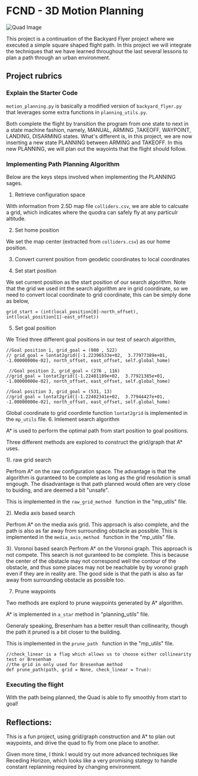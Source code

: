 # FCND - 3D Motion Planning
![Quad Image](./misc/enroute.png)



This project is a continuation of the Backyard Flyer project where we executed a simple square shaped flight path. In this project we will integrate the techniques that we have learned throughout the last several lessons to plan a path through an urban environment.



## Project rubrics

### Explain the Starter Code

`motion_planning.py` is basically a modified version of `backyard_flyer.py` that leverages some extra functions in `planning_utils.py`. 

Both complete the flight by transition the program from one state to next in a state machine fashion, namely, MANUAL, ARMING ,TAKEOFF, WAYPOINT, LANDING, DISARMING states. What's different is, in this project, we are now inserting a new state PLANNING between ARMING and TAKEOFF. In this new PLANNING, we will plan out the wayoints that the flight should follow.

### Implementing Path Planning Algorithm

Below are the keys steps involved when implementing the PLANNING sages.

1. Retrieve configuration space

With information from 2.5D map file `colliders.csv`, we are able to calcuate a grid, which indicates where the quodra can safely fly at any particulr altitude. 

2. Set home position

We set the map center (extracted from `colliders.csv`) as our home position.

3. Convert current position from geodetic coordinates to local coordinates

4. Set start position

We set current position as the start position of our search algorithm. Note that the grid we used int the search algorithm are in grid coordinate, so we need to convert local coordinate to grid coordinate, this can be simply done as below,

```
grid_start = (int(local_position[0]-north_offset), int(local_position[1]-east_offset))
```

5. Set goal position

We Tried three different goal positions in our test of search algorithm,

```
//Goal position 1, grid_goal = (900 , 522)
// grid_goal = lontat2grid([-1.22396533e+02,  3.77977389e+01, -1.00000000e-02], north_offset, east_offset, self.global_home)

 //Goal position 2, grid_goal = (276 , 116)
//grid_goal = lontat2grid([-1.22401189e+02,  3.77921385e+01, -1.00000000e-02], north_offset, east_offset, self.global_home)
        
//Goal position 3, grid_goal = (531, 13)
//grid_goal = lontat2grid([-1.22402341e+02,  3.77944427e+01, -1.00000000e-02], north_offset, east_offset, self.global_home)

```
Global coordinate to grid coordinte function `lontat2grid` is implemented in the `mp_utils` file.
6. Imlement search algorithm

A* is used to perform the optimal path from start position to goal positions.

Three different methods are explored to construct the grid/graph that A* uses.

1). raw grid search 

Perfrom A* on the raw configuration space. The advantage is that the algorithm is guranteed to be complete as long as the grid resolution is small engough. The disadvantage is that path planned would often are very close to buiding, and are deemed a bit "unsafe".

This is implemented in the `raw_grid_method ` function in the "mp_utils" file.

2). Media axis based search

Perfrom A* on the media axis grid. This approach is also complete, and the path is also as far away from surrounding obstacle as possible. 
This is implemented in the `media_axis_method ` function in the "mp_utils" file.

3). Voronoi based search
Perfrom A* on the Voronoi graph. This approach is not compete. This search is not guranteed to be complete. This is because the center of the obstacle may not correspond well the contour of the obstacle, and thus some places may not be reachable by by voronoi graph even if they are in reality are. The good side is that the path is also as far away from surrounding obstacle as possible too.

7. Prune waypoints 

Two methods are explord to prune waypoints generated by A* algorithm.

A* is implemented in `a_star` method in "planning_utils" file.

Generaly speaking, Bresenham has a better result than collinearity, though the path it pruned is a bit closer to the building.

This is implemented in the `prune_path ` function in the "mp_utils" file.

```
//check_linear is a flag which allows us to choose either collinearity test or Bresenham
//the grid in only used for Bresenham method
def prune_path(path, grid = None, check_linear = True):
```

### Executing the flight

With the path being planned, the Quad is able to fly smoothly from start to goal! 

## Reflections:

This is a fun project, using grid/graph construction and A* to plan out waypoints, and drive the quad to fly from one place to another.

Given more time, I think I would try out more advanced techniques like Receding Horizon, which looks like a very promising stategy to handle constant replanning required by changing environment.
 

